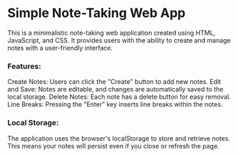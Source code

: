 # Simple Note-Taking Web App
This is a minimalistic note-taking web application created using HTML, JavaScript, and CSS. It provides users with the ability to create and manage notes with a user-friendly interface.

<h3>Features:</h3>
Create Notes: Users can click the "Create" button to add new notes.  
Edit and Save: Notes are editable, and changes are automatically saved to the local storage.  
Delete Notes: Each note has a delete button for easy removal.  
Line Breaks: Pressing the "Enter" key inserts line breaks within the notes.

<h3>Local Storage:</h3>
The application uses the browser's localStorage to store and retrieve notes. This means your notes will persist even if you close or refresh the page.
